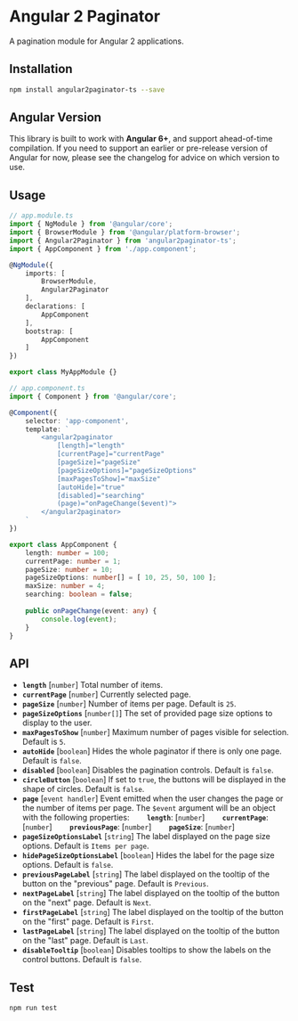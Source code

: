 # Angular 2 Paginator
A pagination module for Angular 2 applications.

## Installation 
```sh
npm install angular2paginator-ts --save
```

## Angular Version
This library is built to work with **Angular 6+**, and support ahead-of-time compilation.
If you need to support an earlier or pre-release version of Angular for now, please see the changelog for advice on which version to use.

## Usage

```TypeScript
// app.module.ts
import { NgModule } from '@angular/core';
import { BrowserModule } from '@angular/platform-browser';
import { Angular2Paginator } from 'angular2paginator-ts';
import { AppComponent } from './app.component';

@NgModule({
    imports: [
        BrowserModule,
        Angular2Paginator
    ],
    declarations: [
        AppComponent
    ],
    bootstrap: [
        AppComponent
    ]
})

export class MyAppModule {}
```

```TypeScript
// app.component.ts
import { Component } from '@angular/core';

@Component({
    selector: 'app-component',
    template: `
        <angular2paginator
            [length]="length"
            [currentPage]="currentPage"
            [pageSize]="pageSize"
            [pageSizeOptions]="pageSizeOptions"
            [maxPagesToShow]="maxSize"
            [autoHide]="true"
            [disabled]="searching"
            (page)="onPageChange($event)">
        </angular2paginator>
    `
})

export class AppComponent {
    length: number = 100;
    currentPage: number = 1;
    pageSize: number = 10;
    pageSizeOptions: number[] = [ 10, 25, 50, 100 ];
    maxSize: number = 4;
    searching: boolean = false;
    
    public onPageChange(event: any) {
        console.log(event);
    }
}
```

## API
* **`length`** [`number`] Total number of items.
* **`currentPage`** [`number`] Currently selected page.
* **`pageSize`** [`number`] Number of items per page. Default is `25`.
* **`pageSizeOptions`** [`number[]`] The set of provided page size options to display to the user.
* **`maxPagesToShow`** [`number`] Maximum number of pages visible for selection. Default is `5`.
* **`autoHide`** [`boolean`] Hides the whole paginator if there is only one page. Default is `false`.
* **`disabled`** [`boolean`] Disables the pagination controls. Default is `false`.
* **`circleButton`** [`boolean`] If set to `true`, the buttons will be displayed in the shape of circles. Default is `false`.
* **`page`** [`event handler`] Event emitted when the user changes the page or the number of items per page. The `$event` argument will be an object with the following properties:
&nbsp;&nbsp;&nbsp;&nbsp;&nbsp;&nbsp;&nbsp;**`length`**: [`number`]
&nbsp;&nbsp;&nbsp;&nbsp;&nbsp;&nbsp;&nbsp;**`currentPage`**: [`number`]
&nbsp;&nbsp;&nbsp;&nbsp;&nbsp;&nbsp;&nbsp;**`previousPage`**: [`number`]
&nbsp;&nbsp;&nbsp;&nbsp;&nbsp;&nbsp;&nbsp;**`pageSize`**: [`number`]
* **`pageSizeOptionsLabel`** [`string`] The label displayed on the page size options. Default is `Items per page`.
* **`hidePageSizeOptionsLabel`** [`boolean`] Hides the label for the page size options. Default is `false`.
* **`previousPageLabel`** [`string`] The label displayed on the tooltip of the button on the "previous" page. Default is `Previous`.
* **`nextPageLabel`** [`string`] The label displayed on the tooltip of the button on the "next" page. Default is `Next`.
* **`firstPageLabel`** [`string`] The label displayed on the tooltip of the button on the "first" page. Default is `First`.
* **`lastPageLabel`** [`string`] The label displayed on the tooltip of the button on the "last" page. Default is `Last`.
* **`disableTooltip`** [`boolean`] Disables tooltips to show the labels on the control buttons. Default is `false`.

## Test 
```sh
npm run test
```
